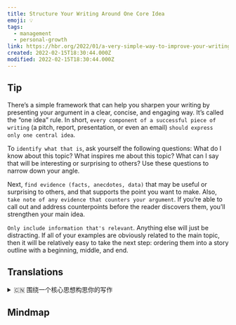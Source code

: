 ```yaml
---
title: Structure Your Writing Around One Core Idea
emoji: 💡
tags:
  - management
  - personal-growth
link: https://hbr.org/2022/01/a-very-simple-way-to-improve-your-writing?utm_medium=email&utm_source=newsletter_daily&utm_campaign=mtod_notactsubs
created: 2022-02-15T18:30:44.000Z
modified: 2022-02-15T18:30:44.000Z
---
```


## Tip

There’s a simple framework that can help you sharpen your writing by presenting your argument in a clear, concise, and engaging way. It’s called the “one idea” rule. In short, `every component of a successful piece of writing` (a pitch, report, presentation, or even an email) `should express only one central idea`.

To `identify what that is`, ask yourself the following questions: What do I know about this topic? What inspires me about this topic? What can I say that will be interesting or surprising to others? Use these questions to narrow down your angle.

Next, `find evidence (facts, anecdotes, data)` that may be useful or surprising to others, and that supports the point you want to make. Also, `take note of any evidence that counters your argument`. If you’re able to call out and address counterpoints before the reader discovers them, you’ll strengthen your main idea.

`Only include information that's relevant`. Anything else will just be distracting. If all of your examples are obviously related to the main topic, then it will be relatively easy to take the next step: ordering them into a story outline with a beginning, middle, and end.

## Translations

<details>
   <summary>🇨🇳 围绕一个核心思想构思你的写作 </summary>

有一个简单的框架可以帮助你用一种清晰、简洁和吸引人的方式表达你的观点，从而提高你的写作水平。 这就是所谓的“一个想法”规则。简而言之，一篇成功的文章的每一个组成部分（演讲、报告、陈述，甚至电子邮件）都应该只表达一个中心思想。

要确定这是什么，问自己以下问题：我对这个话题了解多少？ 是什么启发了我这个话题？ 我能说些什么让别人感兴趣或感到惊讶？ 用这些问题缩小你的角度。

接下来，寻找证据(事实、轶事、数据)，这些证据可能对其他人有用或令人惊讶，支持你想要表达的观点。同时，记下任何反驳你观点的证据。如果你能在读者发现之前，大声说出并提出相应的观点，你就能强化文章的中心思想。

只写相关的信息。其他的事情只会让人分心。如果你所有的例子都与主题明显相关，那么下一步就相对容易了:将它们排列成一个故事大纲，包括开头、中间和结尾。

</details>

## Mindmap

![]()
